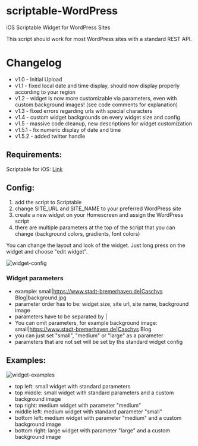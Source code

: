 # scriptable-WordPress
iOS Scriptable Widget for WordPress Sites

This script should work for most WordPress sites with a standard REST API.

# Changelog

- v1.0 - Initial Upload
- v1.1 - fixed local date and time display, should now display properly according to your region
- v1.2 - widget is now more customizable via parameters, even with custom background images! (see code comments for explanation)
- v1.3 - fixed errors regarding urls with special characters
- v1.4 - custom widget backgrounds on every widget size and config
- v1.5 - massive code cleanup, new descriptions for widget customization
- v1.5.1 - fix numeric display of date and time
- v1.5.2 - added twitter handle

## Requirements:

Scriptable for iOS: [Link](https://apps.apple.com/de/app/scriptable/id1405459188)

## Config:

1. add the script to Scriptable
2. change SITE_URL and SITE_NAME to your preferred WordPress site
3. create a new widget on your Homescreen and assign the WordPress script
4. there are multiple parameters at the top of the script that you can change (background colors, gradients, font colors) 

You can change the layout and look of the widget. Just long press on the widget and choose "edit widget".

![widget-config](https://user-images.githubusercontent.com/810494/97677556-b9390000-1a92-11eb-8a7e-0ece134e8f59.PNG)

### Widget parameters
 - example: small|https://www.stadt-bremerhaven.de|Caschys Blog|background.jpg
 - parameter order has to be: widget size, site url, site name, background image
 - parameters have to be separated by |
 - You can omit parameters, for example background image: small|https://www.stadt-bremerhaven.de|Caschys Blog
 - you can just set "small", "medium" or "large" as a parameter
 - parameters that are not set will be set by the standard widget config


## Examples:

![widget-examples](https://user-images.githubusercontent.com/810494/97783785-3ac78580-1b9a-11eb-93f2-265264eb11f8.jpg)

- top left: small widget with standard parameters
- top middle:  small widget with standard parameters and a custom background image
- top right: medium widget with parameter "medium"
- middle left: medium widget with standard parameter "small"
- bottom left: medium widget with parameter "medium" and a custom background image
- bottom right: large widget with parameter "large" and a custom background image
